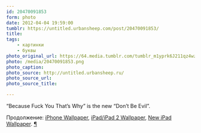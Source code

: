 ```yaml
---
id: 20470091853
form: photo
date: 2012-04-04 19:59:00
tumblr: https://untitled.urbansheep.com/post/20470091853/
title:
tags:
    - картинки
    - буквы
photo_original_url: https://64.media.tumblr.com/tumblr_m1yprk6J211qz4wzio1_r3_500.png
photo: /media/20470091853.png
photo_caption: 
photo_source: http://untitled.urbansheep.ru/
photo_source_url:
photo_source_title:

---
```


<p>“Because Fuck You That’s Why” is the new “Don’t Be Evil”.</p>

<p>Продолжение: <a href="http://m.friendfeed-media.com/4ecba4075be2762359c52cc4ef145b613eb712e5">iPhone Wallpaper</a>, <a href="http://m.friendfeed-media.com/dcb47ab36162b327420289e1bfa2e4dbece44899">iPad/iPad 2 Wallpaper</a>, <a href="http://m.friendfeed-media.com/b2a96e36307b4e53a65b8825dec1c1861cdbd062">New iPad Wallpaper</a>. <a href="http://friendfeed.com/urbansheep/d3cd2f2c">¶</a></p>
